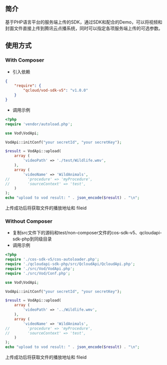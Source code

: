 ## 简介

基于PHP语言平台的服务端上传的SDK，通过SDK和配合的Demo，可以将视频和封面文件直接上传到腾讯云点播系统，同时可以指定各项服务端上传的可选参数。

## 使用方式

### With Composer
* 引入依赖

```json
{
    "require": {
        "qcloud/vod-sdk-v5": "v1.0.0"
    }
}
```
* 调用示例

```php
<?php
require 'vendor/autoload.php';

use Vod\VodApi;

VodApi::initConf("your secretId", "your secretKey");

$result = VodApi::upload(
    array (
        'videoPath' => './test/Wildlife.wmv',
    ),
    array (
        'videoName' => 'WildAnimals',
//        'procedure' => 'myProcedure',
//        'sourceContext' => 'test',
    )
);
echo "upload to vod result: " . json_encode($result) . "\n";
```
上传成功后将获取文件的播放地址和 fileid

### Without Composer

* 复制src文件下的源码和test/non-composer文件的cos-sdk-v5、qcloudapi-sdk-php到同级目录
* 调用示例
```php
<?php
require './cos-sdk-v5/cos-autoloader.php';
require './qcloudapi-sdk-php/src/QcloudApi/QcloudApi.php';
require './src/Vod/VodApi.php';
require './src/Vod/Conf.php';

use Vod\VodApi;

VodApi::initConf("your secretId", "your secretKey");

$result = VodApi::upload(
    array (
        'videoPath' => '../Wildlife.wmv',
    ),
    array (
        'videoName' => 'WildAnimals',
//        'procedure' => 'myProcedure',
//        'sourceContext' => 'test',
    )
);
echo "upload to vod result: " . json_encode($result) . "\n";
```
上传成功后将获取文件的播放地址和 fileid
